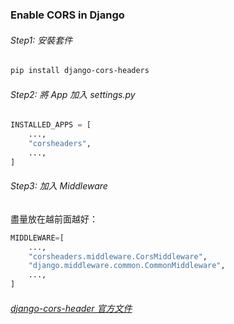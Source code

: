### Enable CORS in Django

###### Step1: 安裝套件

```bash
pip install django-cors-headers
```

###### Step2: 將 App 加入 settings.py

```Python
INSTALLED_APPS = [
    ...,
    "corsheaders",
    ...,
]
```

###### Step3: 加入 Middleware

盡量放在越前面越好：

```Python
MIDDLEWARE=[
    ...,
    "corsheaders.middleware.CorsMiddleware",
    "django.middleware.common.CommonMiddleware",
    ...,
]
```

###### [django-cors-header 官方文件](https://github.com/adamchainz/django-cors-headers)